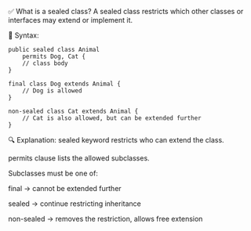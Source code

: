✅ What is a sealed class?
A sealed class restricts which other classes or interfaces may extend or implement it.

🔐 Syntax:
```
public sealed class Animal
    permits Dog, Cat {
    // class body
}

final class Dog extends Animal {
    // Dog is allowed
}

non-sealed class Cat extends Animal {
    // Cat is also allowed, but can be extended further
}
```


🔍 Explanation:
sealed keyword restricts who can extend the class.

permits clause lists the allowed subclasses.

Subclasses must be one of:

final → cannot be extended further

sealed → continue restricting inheritance

non-sealed → removes the restriction, allows free extension